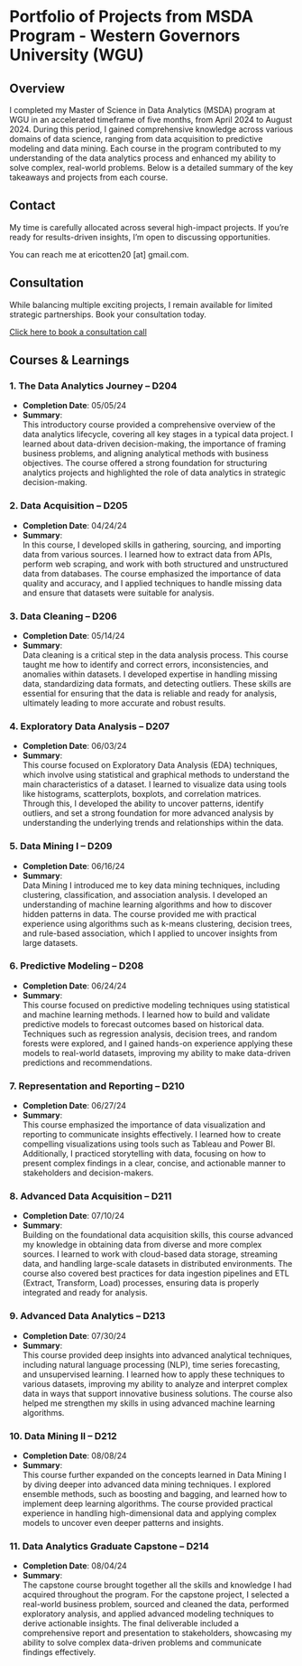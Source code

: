 # Portfolio of Projects from MSDA Program - Western Governors University (WGU)

## Overview

I completed my Master of Science in Data Analytics (MSDA) program at WGU in an accelerated timeframe of five months, from April 2024 to August 2024. During this period, I gained comprehensive knowledge across various domains of data science, ranging from data acquisition to predictive modeling and data mining. Each course in the program contributed to my understanding of the data analytics process and enhanced my ability to solve complex, real-world problems. Below is a detailed summary of the key takeaways and projects from each course.

## Contact

My time is carefully allocated across several high-impact projects. If you’re ready for results-driven insights, I’m open to discussing opportunities.

You can reach me at ericotten20 [at] gmail.com.

## Consultation

While balancing multiple exciting projects, I remain available for limited strategic partnerships. Book your consultation today.

[Click here to book a consultation call](https://buy.stripe.com/14k8ylgnk0luc6s6ot)

## Courses & Learnings

### 1. **The Data Analytics Journey – D204**
- **Completion Date**: 05/05/24  
- **Summary**:  
  This introductory course provided a comprehensive overview of the data analytics lifecycle, covering all key stages in a typical data project. I learned about data-driven decision-making, the importance of framing business problems, and aligning analytical methods with business objectives. The course offered a strong foundation for structuring analytics projects and highlighted the role of data analytics in strategic decision-making.

### 2. **Data Acquisition – D205**
- **Completion Date**: 04/24/24  
- **Summary**:  
  In this course, I developed skills in gathering, sourcing, and importing data from various sources. I learned how to extract data from APIs, perform web scraping, and work with both structured and unstructured data from databases. The course emphasized the importance of data quality and accuracy, and I applied techniques to handle missing data and ensure that datasets were suitable for analysis.

### 3. **Data Cleaning – D206**
- **Completion Date**: 05/14/24  
- **Summary**:  
  Data cleaning is a critical step in the data analysis process. This course taught me how to identify and correct errors, inconsistencies, and anomalies within datasets. I developed expertise in handling missing data, standardizing data formats, and detecting outliers. These skills are essential for ensuring that the data is reliable and ready for analysis, ultimately leading to more accurate and robust results.

### 4. **Exploratory Data Analysis – D207**
- **Completion Date**: 06/03/24  
- **Summary**:  
  This course focused on Exploratory Data Analysis (EDA) techniques, which involve using statistical and graphical methods to understand the main characteristics of a dataset. I learned to visualize data using tools like histograms, scatterplots, boxplots, and correlation matrices. Through this, I developed the ability to uncover patterns, identify outliers, and set a strong foundation for more advanced analysis by understanding the underlying trends and relationships within the data.

### 5. **Data Mining I – D209**
- **Completion Date**: 06/16/24  
- **Summary**:  
  Data Mining I introduced me to key data mining techniques, including clustering, classification, and association analysis. I developed an understanding of machine learning algorithms and how to discover hidden patterns in data. The course provided me with practical experience using algorithms such as k-means clustering, decision trees, and rule-based association, which I applied to uncover insights from large datasets.

### 6. **Predictive Modeling – D208**
- **Completion Date**: 06/24/24  
- **Summary**:  
  This course focused on predictive modeling techniques using statistical and machine learning methods. I learned how to build and validate predictive models to forecast outcomes based on historical data. Techniques such as regression analysis, decision trees, and random forests were explored, and I gained hands-on experience applying these models to real-world datasets, improving my ability to make data-driven predictions and recommendations.

### 7. **Representation and Reporting – D210**
- **Completion Date**: 06/27/24  
- **Summary**:  
  This course emphasized the importance of data visualization and reporting to communicate insights effectively. I learned how to create compelling visualizations using tools such as Tableau and Power BI. Additionally, I practiced storytelling with data, focusing on how to present complex findings in a clear, concise, and actionable manner to stakeholders and decision-makers.

### 8. **Advanced Data Acquisition – D211**
- **Completion Date**: 07/10/24  
- **Summary**:  
  Building on the foundational data acquisition skills, this course advanced my knowledge in obtaining data from diverse and more complex sources. I learned to work with cloud-based data storage, streaming data, and handling large-scale datasets in distributed environments. The course also covered best practices for data ingestion pipelines and ETL (Extract, Transform, Load) processes, ensuring data is properly integrated and ready for analysis.

### 9. **Advanced Data Analytics – D213**
- **Completion Date**: 07/30/24  
- **Summary**:  
  This course provided deep insights into advanced analytical techniques, including natural language processing (NLP), time series forecasting, and unsupervised learning. I learned how to apply these techniques to various datasets, improving my ability to analyze and interpret complex data in ways that support innovative business solutions. The course also helped me strengthen my skills in using advanced machine learning algorithms.

### 10. **Data Mining II – D212**
- **Completion Date**: 08/08/24  
- **Summary**:  
  This course further expanded on the concepts learned in Data Mining I by diving deeper into advanced data mining techniques. I explored ensemble methods, such as boosting and bagging, and learned how to implement deep learning algorithms. The course provided practical experience in handling high-dimensional data and applying complex models to uncover even deeper patterns and insights.

### 11. **Data Analytics Graduate Capstone – D214**
- **Completion Date**: 08/04/24  
- **Summary**:  
  The capstone course brought together all the skills and knowledge I had acquired throughout the program. For the capstone project, I selected a real-world business problem, sourced and cleaned the data, performed exploratory analysis, and applied advanced modeling techniques to derive actionable insights. The final deliverable included a comprehensive report and presentation to stakeholders, showcasing my ability to solve complex data-driven problems and communicate findings effectively.
